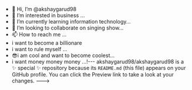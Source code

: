 - 👋 Hi, I’m @akshaygarud98
- 👀 I’m interested in business ...
- 🌱 I’m currently learning information technology...
- 💞️ I’m looking to collaborate on singing show...
- 📫 How to reach me ...
-  i want to become a billionare
-  i want to rule myself ...
-  😎i am cool and want to become coolest...
-  i want money money money ...!---
akshaygarud98/akshaygarud98 is a ✨ special ✨ repository because its `README.md` (this file) appears on your GitHub profile.
You can click the Preview link to take a look at your changes.
--->
